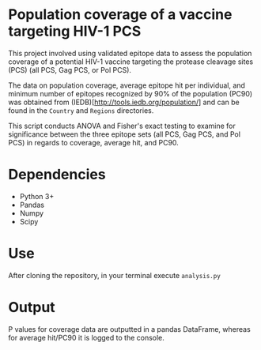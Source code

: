 # Population coverage of a vaccine targeting HIV-1 PCS

This project involved using validated epitope data to assess the population coverage of a
potential HIV-1 vaccine targeting the protease cleavage sites (PCS) (all PCS, Gag PCS, or Pol PCS).

The data on population coverage, average epitope hit per individual, and minimum number of epitopes recognized by 90% of the population (PC90) was obtained from (IEDB)[http://tools.iedb.org/population/] and can be found in the <code>Country</code> and <code>Regions</code> directories.

This script conducts ANOVA and Fisher's exact testing to examine for significance between the three epitope sets (all PCS, Gag PCS, and Pol PCS) in regards to coverage, average hit, and PC90.

# Dependencies

<ul>
  <li>Python 3+</li>
  <li>Pandas</li>
  <li>Numpy</li>
  <li>Scipy</li>
</ul>

# Use

After cloning the repository, in your terminal execute <code>analysis.py</code>

# Output

P values for coverage data are outputted in a pandas DataFrame, whereas for average hit/PC90 it is logged to the console.
